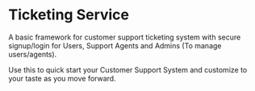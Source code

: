 # Ticketing Service
A basic framework for customer support ticketing system with secure signup/login for Users, Support Agents and Admins (To manage users/agents).

Use this to quick start your Customer Support System and customize to your taste as you move forward.
